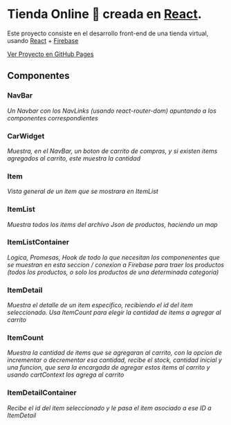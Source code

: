 # Tienda Online :shopping_cart: creada en [React](https://reactjs.org/).

Este proyecto consiste en el desarrollo front-end de una tienda virtual, usando [React](https://reactjs.org/) + [Firebase](https://firebase.google.com/)

 [Ver Proyecto en GitHub Pages](https://kekojeda.github.io/tecnoShop-sergioOjeda/)


## Componentes

### NavBar
 *Un Navbar con los NavLinks (usando react-router-dom) apuntando a los componentes correspondientes*
### CarWidget
 *Muestra, en el NavBar, un boton de carrito de compras, y si existen items agregados al carrito, este muestra la cantidad*
### Item
 *Vista general de un item que se mostrara en ItemList*
 ### ItemList
 *Muestra todos los items del archivo Json de productos, haciendo un map*
 ### ItemListContainer
 *Logica, Promesas, Hook de todo lo que necesitan los componenentes que se muestran en esta seccion / conexion a Firebase para traer los productos (todos los productos, o solo los productos de una determinada categoria)*
 ### ItemDetail
 *Muestra el detalle de un item especifico, recibiendo el id del item seleccionado. Usa ItemCount para elegir la cantidad de items a agregar al carrito*
 ### ItemCount
 *Muestra la cantidad de items que se agregaran al carrito, con la opcion de incrementar o decrementar esa cantidad, recibe el stock, cantidad inicial y una funcion, que sera la encargada de agregar estos items al carrito y usando cartContext los agrega al carrito*
  ### ItemDetailContainer
*Recibe el id del item seleccionado y le pasa el item asociado a ese ID a ItemDetail*
 
